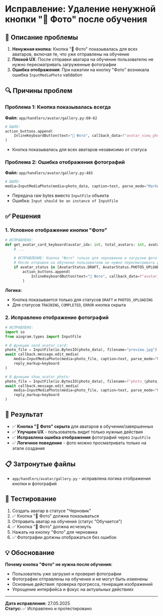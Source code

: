 # Исправление: Удаление ненужной кнопки "📸 Фото" после обучения

## 🐛 Описание проблемы

1. **Ненужная кнопка**: Кнопка "📸 Фото" показывалась для всех аватаров, включая те, что уже отправлены на обучение
2. **Плохой UX**: После отправки аватара на обучение пользователю не нужно пересматривать загруженные фотографии
3. **Ошибка отображения**: При нажатии на кнопку "Фото" возникала ошибка `InputMediaPhoto` validation

## 🔍 Причины проблем

### Проблема 1: Кнопка показывалась всегда
**Файл:** `app/handlers/avatar/gallery.py:60-62`
```python
# БЫЛО:
action_buttons.append(
    InlineKeyboardButton(text="📸 Фото", callback_data=f"avatar_view_photos:{avatar_id}")
)
```
- Кнопка показывалась для всех аватаров независимо от статуса

### Проблема 2: Ошибка отображения фотографий
**Файл:** `app/handlers/avatar/gallery.py:483`
```python
# БЫЛО:
media=InputMediaPhoto(media=photo_data, caption=text, parse_mode="Markdown")
```
- Передача raw bytes вместо `InputFile` объекта
- Ошибка: `Input should be an instance of InputFile`

## ✅ Решения

### 1. Условное отображение кнопки "Фото"

```python
# ИСПРАВЛЕНО:
def get_avatar_card_keyboard(avatar_idx: int, total_avatars: int, avatar_id: str, is_main: bool = False, avatar_status = None):
    # ...
    
    # ИСПРАВЛЕНИЕ: Кнопка "Фото" только для черновиков и загрузки фото
    # После отправки на обучение пользователю не нужно пересматривать фото
    if avatar_status in [AvatarStatus.DRAFT, AvatarStatus.PHOTOS_UPLOADING]:
        action_buttons.append(
            InlineKeyboardButton(text="📸 Фото", callback_data=f"avatar_view_photos:{avatar_id}")
        )
```

**Логика:**
- Кнопка показывается только для статусов `DRAFT` и `PHOTOS_UPLOADING`
- Для статусов `TRAINING`, `COMPLETED`, `ERROR` кнопка скрыта

### 2. Исправлено отображение фотографий

```python
# ИСПРАВЛЕНО:
import io
from aiogram.types import InputFile

# В функции send_avatar_card:
photo_file = InputFile(io.BytesIO(photo_data), filename="preview.jpg")
await callback.message.edit_media(
    media=InputMediaPhoto(media=photo_file, caption=text, parse_mode="Markdown"),
    reply_markup=keyboard
)

# В функции show_avatar_photo:
photo_file = InputFile(io.BytesIO(photo_data), filename=f"photo_{photo_idx + 1}.jpg")
await callback.message.edit_media(
    media=InputMediaPhoto(media=photo_file, caption=text, parse_mode="Markdown"),
    reply_markup=keyboard
)
```

## 🎯 Результат

- ✅ **Кнопка "📸 Фото" скрыта** для аватаров в обучении/завершенных
- ✅ **Улучшен UX** - пользователь видит только нужные действия
- ✅ **Исправлена ошибка отображения** фотографий через `InputFile`
- ✅ **Логичное поведение** - фото можно просматривать только на этапе создания

## 📋 Затронутые файлы

- `app/handlers/avatar/gallery.py` - исправлена логика отображения кнопки и фотографий

## 🧪 Тестирование

1. Создать аватар в статусе "Черновик"
2. ✅ Кнопка "📸 Фото" должна показываться
3. Отправить аватар на обучение (статус "Обучается")
4. ✅ Кнопка "📸 Фото" должна исчезнуть
5. Нажать на кнопку "Фото" для черновика
6. ✅ Фотографии должны отображаться без ошибок

## 💡 Обоснование

**Почему кнопка "Фото" не нужна после обучения:**
- Пользователь уже загрузил и проверил фотографии
- Фотографии отправлены на обучение и не могут быть изменены
- Основные действия: проверка прогресса, генерация изображений
- Упрощение интерфейса и фокус на актуальных действиях

---
**Дата исправления:** 27.05.2025  
**Статус:** ✅ Исправлено и протестировано 